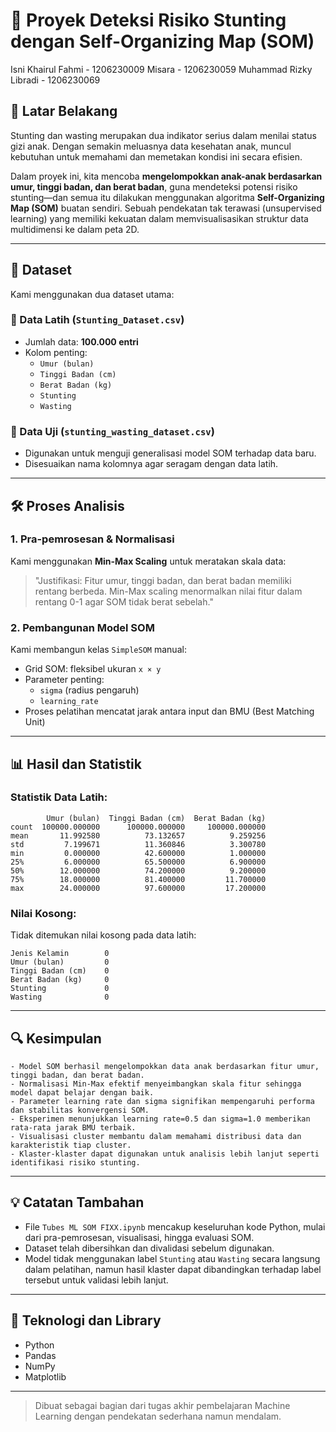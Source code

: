 # 🌱 Proyek Deteksi Risiko Stunting dengan Self-Organizing Map (SOM)

Isni Khairul Fahmi - 1206230009 
Misara - 1206230059
Muhammad Rizky Libradi - 1206230069

## 📘 Latar Belakang
Stunting dan wasting merupakan dua indikator serius dalam menilai status gizi anak. Dengan semakin meluasnya data kesehatan anak, muncul kebutuhan untuk memahami dan memetakan kondisi ini secara efisien.

Dalam proyek ini, kita mencoba **mengelompokkan anak-anak berdasarkan umur, tinggi badan, dan berat badan**, guna mendeteksi potensi risiko stunting—dan semua itu dilakukan menggunakan algoritma **Self-Organizing Map (SOM)** buatan sendiri. Sebuah pendekatan tak terawasi (unsupervised learning) yang memiliki kekuatan dalam memvisualisasikan struktur data multidimensi ke dalam peta 2D.

---

## 📂 Dataset

Kami menggunakan dua dataset utama:

### 🔹 Data Latih (`Stunting_Dataset.csv`)
- Jumlah data: **100.000 entri**
- Kolom penting:
  - `Umur (bulan)`
  - `Tinggi Badan (cm)`
  - `Berat Badan (kg)`
  - `Stunting`
  - `Wasting`

### 🔹 Data Uji (`stunting_wasting_dataset.csv`)
- Digunakan untuk menguji generalisasi model SOM terhadap data baru.
- Disesuaikan nama kolomnya agar seragam dengan data latih.

---

## 🛠️ Proses Analisis

### 1. **Pra-pemrosesan & Normalisasi**
Kami menggunakan **Min-Max Scaling** untuk meratakan skala data:

> "Justifikasi: Fitur umur, tinggi badan, dan berat badan memiliki rentang berbeda. Min-Max scaling menormalkan nilai fitur dalam rentang 0-1 agar SOM tidak berat sebelah."

### 2. **Pembangunan Model SOM**
Kami membangun kelas `SimpleSOM` manual:
- Grid SOM: fleksibel ukuran `x × y`
- Parameter penting:
  - `sigma` (radius pengaruh)
  - `learning_rate`
- Proses pelatihan mencatat jarak antara input dan BMU (Best Matching Unit)

---

## 📊 Hasil dan Statistik

### Statistik Data Latih:
```
        Umur (bulan)  Tinggi Badan (cm)  Berat Badan (kg)
count  100000.000000      100000.000000     100000.000000
mean       11.992580          73.132657          9.259256
std         7.199671          11.360846          3.300780
min         0.000000          42.600000          1.000000
25%         6.000000          65.500000          6.900000
50%        12.000000          74.200000          9.200000
75%        18.000000          81.400000         11.700000
max        24.000000          97.600000         17.200000
```

### Nilai Kosong:
Tidak ditemukan nilai kosong pada data latih:
```
Jenis Kelamin        0
Umur (bulan)         0
Tinggi Badan (cm)    0
Berat Badan (kg)     0
Stunting             0
Wasting              0
```

---

## 🔍 Kesimpulan

```
- Model SOM berhasil mengelompokkan data anak berdasarkan fitur umur, tinggi badan, dan berat badan.
- Normalisasi Min-Max efektif menyeimbangkan skala fitur sehingga model dapat belajar dengan baik.
- Parameter learning rate dan sigma signifikan mempengaruhi performa dan stabilitas konvergensi SOM.
- Eksperimen menunjukkan learning rate=0.5 dan sigma=1.0 memberikan rata-rata jarak BMU terbaik.
- Visualisasi cluster membantu dalam memahami distribusi data dan karakteristik tiap cluster.
- Klaster-klaster dapat digunakan untuk analisis lebih lanjut seperti identifikasi risiko stunting.
```

---

## 💡 Catatan Tambahan
- File `Tubes ML SOM FIXX.ipynb` mencakup keseluruhan kode Python, mulai dari pra-pemrosesan, visualisasi, hingga evaluasi SOM.
- Dataset telah dibersihkan dan divalidasi sebelum digunakan.
- Model tidak menggunakan label `Stunting` atau `Wasting` secara langsung dalam pelatihan, namun hasil klaster dapat dibandingkan terhadap label tersebut untuk validasi lebih lanjut.

---

## 🧠 Teknologi dan Library
- Python
- Pandas
- NumPy
- Matplotlib

---

> Dibuat sebagai bagian dari tugas akhir pembelajaran Machine Learning dengan pendekatan sederhana namun mendalam.
